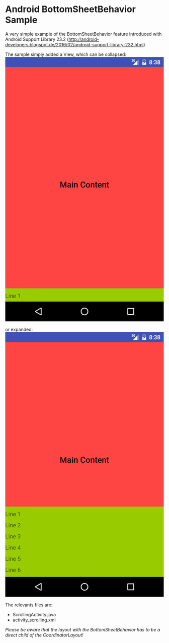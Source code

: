 # Android BottomSheetBehavior Sample
A very simple example of the BottomSheetBehavior feature introduced with Android Support Library 23.2 (http://android-developers.blogspot.de/2016/02/android-support-library-232.html)

The sample simply added a View, which can be collapsed:
![Collapsed](/image/collapsed.png)

or expanded:
![Collapsed](/image/expanded.png)

The relevants files are:
- ScrollingActivity.java
- activity_scrolling.xml

*Please be aware that the layout with the BottomSheetBehavior has to be a direct child of the CoordinatorLayout!*
